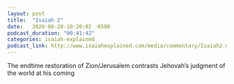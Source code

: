```yaml
---
layout: post
title:  "Isaiah 2"
date:   2020-06-28-10:20:02 -0500
podcast_duration: "00:41:42"
categories: isaiah-explained
podcast_link: http://www.isaiahexplained.com/media/commentary/Isaiah2.mp3
---
```

The endtime restoration of Zion/Jerusalem contrasts Jehovah’s judgment of the world at his coming
